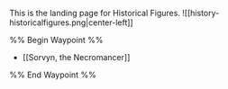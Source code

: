 This is the landing page for Historical Figures.
![[history-historicalfigures.png|center-left]]

%% Begin Waypoint %%
- [[Sorvyn, the Necromancer]]

%% End Waypoint %%